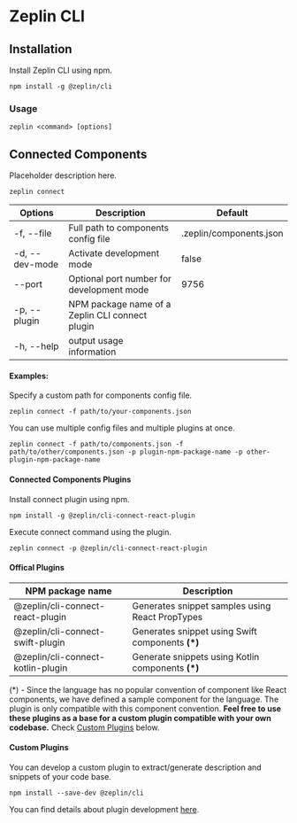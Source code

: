 # Zeplin CLI

## Installation

Install Zeplin CLI using npm.

```
npm install -g @zeplin/cli
```

### Usage

```
zeplin <command> [options]
```

## Connected Components

Placeholder description here.

```
zeplin connect
```

| Options               | Description                                     | Default                 |
|-----------------------|-------------------------------------------------|-------------------------|
| -f, --file <file>     | Full path to components config file             | .zeplin/components.json |
| -d, --dev-mode        | Activate development mode                       | false                   |
| --port <port>         | Optional port number for development mode       | 9756                    |
| -p, --plugin <plugin> | NPM package name of a Zeplin CLI connect plugin |                         |
| -h, --help            | output usage information                        |                         |

#### Examples:

Specify a custom path for components config file.
```
zeplin connect -f path/to/your-components.json
```

You can use multiple config files and multiple plugins at once.
```
zeplin connect -f path/to/components.json -f path/to/other/components.json -p plugin-npm-package-name -p other-plugin-npm-package-name
```

#### Connected Components Plugins

Install connect plugin using npm.

```
npm install -g @zeplin/cli-connect-react-plugin
```

Execute connect command using the plugin.
```
zeplin connect -p @zeplin/cli-connect-react-plugin
```

#### Offical Plugins

| NPM package name                  | Description                                         |
|-----------------------------------|-----------------------------------------------------|
| @zeplin/cli-connect-react-plugin  | Generates snippet samples using React PropTypes     |
| @zeplin/cli-connect-swift-plugin  | Generates snippet using Swift components **(*)**    |
| @zeplin/cli-connect-kotlin-plugin | Generate snippets using Kotlin components **(*)**   |

(*) - Since the language has no popular convention of component like React components, we have defined a sample component for the language.
The plugin is only compatible with this component convention. **Feel free to use these plugins as a base for a custom plugin compatible with your own codebase.**
Check [Custom Plugins](#custom-plugins) below.


#### Custom Plugins

You can develop a custom plugin to extract/generate description and snippets of your code base.

```
npm install --save-dev @zeplin/cli
```

You can find details about plugin development [here](https://github.com/zeplin/cli/blob/develop/PLUGIN.md).

